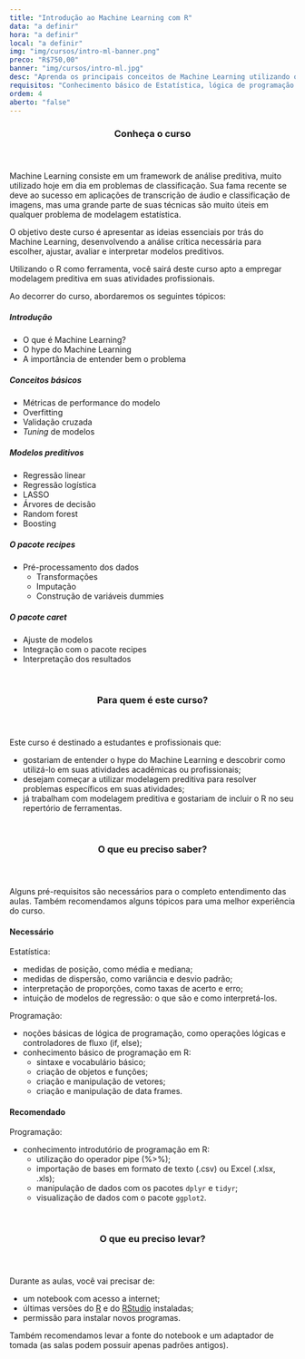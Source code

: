 ```yaml
---
title: "Introdução ao Machine Learning com R"
data: "a definir"
hora: "a definir"
local: "a definir"
img: "img/cursos/intro-ml-banner.png"
preco: "R$750,00"
banner: "img/cursos/intro-ml.jpg"
desc: "Aprenda os principais conceitos de Machine Learning utilizando o R como ferramenta."
requisitos: "Conhecimento básico de Estatística, lógica de programação e programação em R."
ordem: 4
aberto: "false"
---
```


<header class="section-header">
  <h3>Conheça o curso</h3>
</header>

Machine Learning consiste em um framework de análise preditiva, muito utilizado hoje em dia em problemas de classificação. Sua fama recente se deve ao sucesso em aplicações de transcrição de áudio e classificação de imagens, mas uma grande parte de suas técnicas são muito úteis em qualquer problema de modelagem estatística.

O objetivo deste curso é apresentar as ideias essenciais por trás do Machine Learning, desenvolvendo a análise crítica necessária para escolher, ajustar, avaliar e interpretar modelos preditivos. 

Utilizando o R como ferramenta, você sairá deste curso apto a empregar modelagem preditiva em suas atividades profissionais.

Ao decorrer do curso, abordaremos os seguintes tópicos:

##### Introdução

- O que é Machine Learning?
- O hype do Machine Learning
- A importância de entender bem o problema

##### Conceitos básicos

- Métricas de performance do modelo
- Overfitting
- Validação cruzada
- *Tuning* de modelos

##### Modelos preditivos

- Regressão linear
- Regressão logística
- LASSO
- Árvores de decisão
- Random forest
- Boosting

##### O pacote recipes

- Pré-processamento dos dados
   - Transformações
   - Imputação
   - Construção de variáveis dummies

##### O pacote caret

- Ajuste de modelos
- Integração com o pacote recipes
- Interpretação dos resultados


<br>
<header class="section-header">
  <h3>Para quem é este curso?</h3>
</header>

Este curso é destinado a estudantes e profissionais que:

- gostariam de entender o hype do Machine Learning e descobrir como utilizá-lo em suas atividades acadêmicas ou profissionais;
- desejam começar a utilizar modelagem preditiva para resolver problemas específicos em suas atividades;
- já trabalham com modelagem preditiva e gostariam de incluir o R no seu repertório de ferramentas.




<br>
<header class="section-header">
  <h3>O que eu preciso saber?</h3>
</header>

Alguns pré-requisitos são necessários para o completo entendimento das aulas. Também recomendamos alguns tópicos para uma melhor experiência do curso.

#### Necessário
        
Estatística:

- medidas de posição, como média e mediana;
- medidas de dispersão, como variância e desvio padrão;
- interpretação de proporções, como taxas de acerto e erro;
- intuição de modelos de regressão: o que são e como interpretá-los.

Programação:

- noções básicas de lógica de programação, como operações lógicas e controladores de fluxo (if, else);
- conhecimento básico de programação em R:
   - sintaxe e vocabulário básico;
   - criação de objetos e funções;
   - criação e manipulação de vetores;
   - criação e manipulação de data frames.

#### Recomendado

Programação:

- conhecimento introdutório de programação em R: 
   - utilização do operador pipe (%>%);
   - importação de bases em formato de texto (.csv) ou Excel (.xlsx, .xls);
   - manipulação de dados com os pacotes `dplyr` e `tidyr`;
   - visualização de dados com o pacote `ggplot2`.




<br>
<header class="section-header">
  <h3>O que eu preciso levar?</h3>
</header>

Durante as aulas, você vai precisar de:

- um notebook com acesso a internet;
- últimas versões do [R](https://cran.r-project.org/) e do [RStudio](https://www.rstudio.com/products/rstudio/download/) instaladas;
- permissão para instalar novos programas.

Também recomendamos levar a fonte do notebook e um adaptador de tomada (as salas podem possuir apenas padrões antigos).


